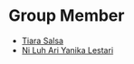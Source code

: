 # Group Member

- <a href="https://github.com/tiarasalsa">Tiara Salsa</a>
- <a href="https://github.com/niluhariyanika">Ni Luh Ari Yanika Lestari</a>
